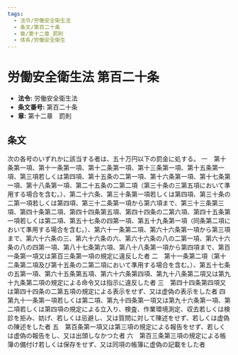 ```yaml
---
tags:
  - 法令/労働安全衛生法
  - 条文/第百二十条
  - 章/第十二章_罰則
  - 体系/労働安全衛生
---
```

# 労働安全衛生法 第百二十条

- **法令:** 労働安全衛生法
- **条文番号:** 第百二十条
- **章:** 第十二章　罰則

## 条文
次の各号のいずれかに該当する者は、五十万円以下の罰金に処する。
一　第十条第一項、第十一条第一項、第十二条第一項、第十三条第一項、第十五条第一項、第三項若しくは第四項、第十五条の二第一項、第十六条第一項、第十七条第一項、第十八条第一項、第二十五条の二第二項（第三十条の三第五項において準用する場合を含む。）、第二十六条、第三十条第一項若しくは第四項、第三十条の二第一項若しくは第四項、第三十二条第一項から第六項まで、第三十三条第三項、第四十条第二項、第四十四条第五項、第四十四条の二第六項、第四十五条第一項若しくは第二項、第五十七条の四第一項、第五十九条第一項（同条第二項において準用する場合を含む。）、第六十一条第二項、第六十六条第一項から第三項まで、第六十六条の三、第六十六条の六、第六十六条の八の二第一項、第六十六条の八の四第一項、第八十七条第六項、第八十八条第一項から第四項まで、第百一条第一項又は第百三条第一項の規定に違反した者
二　第十一条第二項（第十二条第二項及び第十五条の二第二項において準用する場合を含む。）、第五十七条の五第一項、第六十五条第五項、第六十六条第四項、第九十八条第二項又は第九十九条第二項の規定による命令又は指示に違反した者
三　第四十四条第四項又は第四十四条の二第五項の規定による表示をせず、又は虚偽の表示をした者
四　第九十一条第一項若しくは第二項、第九十四条第一項又は第九十六条第一項、第二項若しくは第四項の規定による立入り、検査、作業環境測定、収去若しくは検診を拒み、妨げ、若しくは忌避し、又は質問に対して陳述をせず、若しくは虚偽の陳述をした者
五　第百条第一項又は第三項の規定による報告をせず、若しくは虚偽の報告をし、又は出頭しなかつた者
六　第百三条第三項の規定による帳簿の備付け若しくは保存をせず、又は同項の帳簿に虚偽の記載をした者


